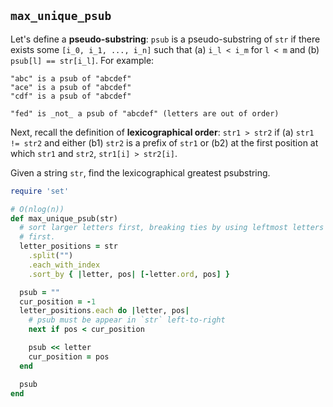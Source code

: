 ## `max_unique_psub`

Let's define a **pseudo-substring**: `psub` is a pseudo-substring of
`str` if there exists some `[i_0, i_1, ..., i_n]` such that (a) `i_l <
i_m` for `l < m` and (b) `psub[l] == str[i_l]`. For example:

```
"abc" is a psub of "abcdef"
"ace" is a psub of "abcdef"
"cdf" is a psub of "abcdef"

"fed" is _not_ a psub of "abcdef" (letters are out of order)
```

Next, recall the definition of **lexicographical order**: `str1 >
str2` if (a) `str1 != str2` and either (b1) `str2` is a prefix of
`str1` or (b2) at the first position at which `str1` and `str2`,
`str1[i] > str2[i]`.

Given a string `str`, find the lexicographical greatest psubstring.

```ruby
require 'set'

# O(nlog(n))
def max_unique_psub(str)
  # sort larger letters first, breaking ties by using leftmost letters
  # first.
  letter_positions = str
    .split("")
    .each_with_index
    .sort_by { |letter, pos| [-letter.ord, pos] }

  psub = ""
  cur_position = -1
  letter_positions.each do |letter, pos|
    # psub must be appear in `str` left-to-right
    next if pos < cur_position

    psub << letter
    cur_position = pos
  end

  psub
end
```
